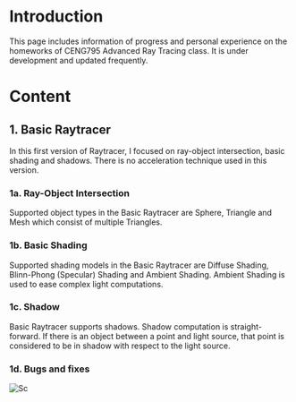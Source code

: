 # Introduction

This page includes information of progress and personal experience on the homeworks of CENG795 Advanced Ray Tracing class. It is under development and updated frequently.

# Content

## 1. Basic Raytracer

In this first version of Raytracer, I focused on ray-object intersection, basic shading and shadows. There is no acceleration technique used in this version.

### 1a. Ray-Object Intersection
Supported object types in the Basic Raytracer are Sphere, Triangle and Mesh which consist of multiple Triangles.

### 1b. Basic Shading
Supported shading models in the Basic Raytracer are Diffuse Shading, Blinn-Phong (Specular) Shading and Ambient Shading. Ambient Shading is used to ease complex light computations.

### 1c. Shadow
Basic Raytracer supports shadows. Shadow computation is straight-forward. If there is an object between a point and light source, that point is considered to be in shadow with respect to the light source.

### 1d. Bugs and fixes
![Sc](assets/cornellbox.png)
